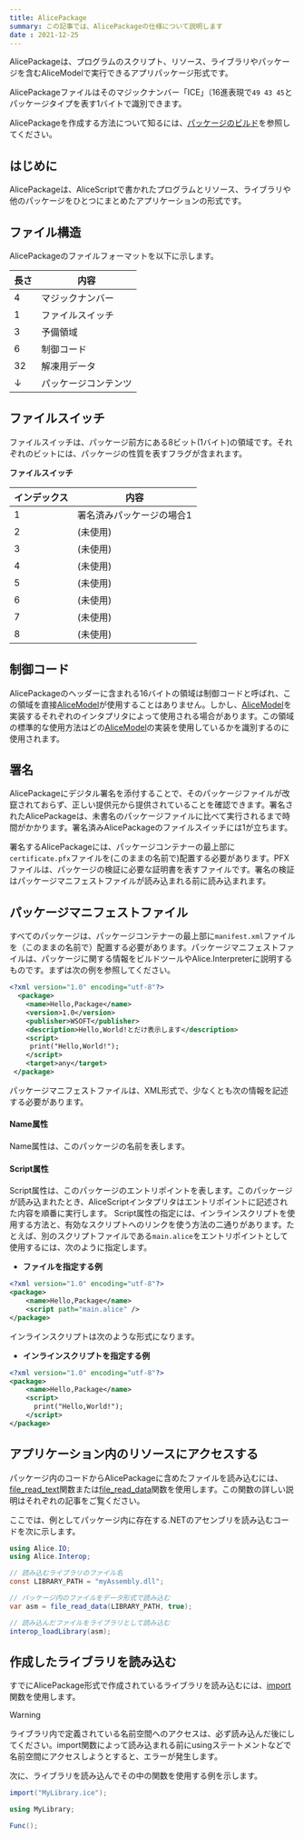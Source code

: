 ```yaml
---
title: AlicePackage
summary: この記事では、AlicePackageの仕様について説明します
date : 2021-12-25
---
```

AlicePackageは、プログラムのスクリプト、リソース、ライブラリやパッケージを含むAliceModelで実行できるアプリパッケージ形式です。

AlicePackageファイルはそのマジックナンバー「ICE」（16進表現で`49 43 45`とパッケージタイプを表す1バイトで識別できます。

AlicePackageを作成する方法について知るには、[パッケージのビルド](/build)を参照してください。

## はじめに

AlicePackageは、AliceScriptで書かれたプログラムとリソース、ライブラリや他のパッケージをひとつにまとめたアプリケーションの形式です。

## ファイル構造
AlicePackageのファイルフォーマットを以下に示します。

|長さ|内容|
|---|---|
|4|マジックナンバー|
|1|ファイルスイッチ|
|3|予備領域|
|6|制御コード|
|32|解凍用データ |
|↓|パッケージコンテンツ

## ファイルスイッチ
ファイルスイッチは、パッケージ前方にある8ビット(1バイト)の領域です。それぞれのビットには、パッケージの性質を表すフラグが含まれます。

**ファイルスイッチ**

|インデックス|内容|
|---|---|
|1|署名済みパッケージの場合1|
|2|(未使用)|
|3|(未使用)|
|4|(未使用)|
|5|(未使用)|
|6|(未使用)|
|7|(未使用)|
|8|(未使用)|

## 制御コード
AlicePackageのヘッダーに含まれる16バイトの領域は制御コードと呼ばれ、この領域を直接[AliceModel](../saim)が使用することはありません。しかし、[AliceModel](../saim)を実装するそれぞれのインタプリタによって使用される場合があります。この領域の標準的な使用方法はどの[AliceModel](../saim)の実装を使用しているかを識別するのに使用されます。

## 署名
AlicePackageにデジタル署名を添付することで、そのパッケージファイルが改竄されておらず、正しい提供元から提供されていることを確認できます。署名されたAlicePackageは、未書名のパッケージファイルに比べて実行されるまで時間がかかります。署名済みAlicePackageのファイルスイッチには1が立ちます。

署名するAlicePackageには、パッケージコンテナーの最上部に`certificate.pfx`ファイルを(このままの名前で)配置する必要があります。PFXファイルは、パッケージの検証に必要な証明書を表すファイルです。署名の検証はパッケージマニフェストファイルが読み込まれる前に読み込まれます。

## パッケージマニフェストファイル
すべてのパッケージは、パッケージコンテナーの最上部に`manifest.xml`ファイルを（このままの名前で）配置する必要があります。パッケージマニフェストファイルは、パッケージに関する情報をビルドツールやAlice.Interpreterに説明するものです。まずは次の例を参照してください。

```xml title="manifest.xml"
<?xml version="1.0" encoding="utf-8"?>
  <package>
    <name>Hello,Package</name>
    <version>1.0</version>
    <publisher>WSOFT</publisher>
    <description>Hello,World!とだけ表示します</description>
    <script>
     print("Hello,World!");
    </script>
    <target>any</target>
 </package>
```

パッケージマニフェストファイルは、XML形式で、少なくとも次の情報を記述する必要があります。

#### Name属性

Name属性は、このパッケージの名前を表します。

#### Script属性

Script属性は、このパッケージのエントリポイントを表します。このパッケージが読み込まれたとき、AliceScriptインタプリタはエントリポイントに記述された内容を順番に実行します。
Script属性の指定には、インラインスクリプトを使用する方法と、有効なスクリプトへのリンクを使う方法の二通りがあります。たとえば、別のスクリプトファイルである`main.alice`をエントリポイントとして使用するには、次のように指定します。

- **ファイルを指定する例**

```xml title="manifest.xml"
<?xml version="1.0" encoding="utf-8"?>
<package>
    <name>Hello,Package</name>
    <script path="main.alice" />
</package>
```

インラインスクリプトは次のような形式になります。

- **インラインスクリプトを指定する例**

```xml title="manifest.xml"
<?xml version="1.0" encoding="utf-8"?>
<package>
    <name>Hello,Package</name>
    <script>
      print("Hello,World!");
    </script>
</package>
```

## アプリケーション内のリソースにアクセスする
パッケージ内のコードからAlicePackageに含めたファイルを読み込むには、[file_read_text](../api/alice/io/file_read_text.md)関数または[file_read_data](../api/alice/io/file_read_data.md)関数を使用します。この関数の詳しい説明はそれぞれの記事をご覧ください。

ここでは、例としてパッケージ内に存在する.NETのアセンブリを読み込むコードを次に示します。

```cs title="AliceScript"
using Alice.IO;
using Alice.Interop;

// 読み込むライブラリのファイル名
const LIBRARY_PATH = "myAssembly.dll";

// パッケージ内のファイルをデータ形式で読み込む
var asm = file_read_data(LIBRARY_PATH, true);

// 読み込んだファイルをライブラリとして読み込む
interop_loadLibrary(asm);
```

## 作成したライブラリを読み込む
すでにAlicePackage形式で作成されているライブラリを読み込むには、[import](../api/alice/import.md)関数を使用します。

> [!WARNING]
> ライブラリ内で定義されている名前空間へのアクセスは、必ず読み込んだ後にしてください。import関数によって読み込まれる前にusingステートメントなどで名前空間にアクセスしようとすると、エラーが発生します。

次に、ライブラリを読み込んでその中の関数を使用する例を示します。

```cs title="AliceScript"
import("MyLibrary.ice");

using MyLibrary;

Func();
```
